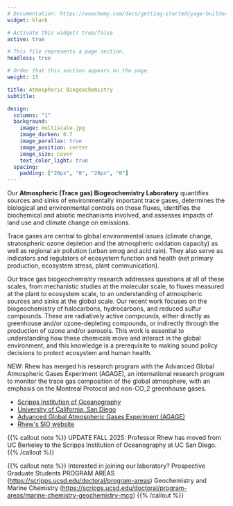 ```yaml
---
# Documentation: https://wowchemy.com/docs/getting-started/page-builder/
widget: blank

# Activate this widget? true/false
active: true

# This file represents a page section.
headless: true

# Order that this section appears on the page.
weight: 15

title: Atmospheric Biogeochemistry
subtitle:

design:
  columns: "1"
  background:
    image: multiscale.jpg
    image_darken: 0.7
    image_parallax: true
    image_position: center
    image_size: cover
    text_color_light: true
  spacing:
    padding: ["20px", "0", "20px", "0"]
---
```


Our **Atmospheric (Trace gas) Biogeochemistry Laboratory** quantifies sources and sinks 
of environmentally important trace gases, determines the biological and 
environmental controls on those fluxes, identifies the biochemical and abiotic 
mechanisms involved, and assesses impacts of land use and climate change on emissions.  

Trace gases are central to global environmental issues (climate change, stratospheric ozone depletion and the atmospheric oxidation capacity) as well as regional air pollution (urban smog and acid rain).  They also serve as indicators and regulators of ecosystem function and health (net primary production, ecosystem stress, plant communication).  

Our trace gas biogeochemistry research addresses questions at all of these scales, from mechanistic studies at the molecular scale, to fluxes measured at the plant to ecosystem scale, to an understanding of atmospheric sources and sinks at the global scale. Our recent work focuses on the biogeochemistry of halocarbons, hydrocarbons, and reduced sulfur compounds.  These are radiatively active compounds, either directly as greenhouse and/or ozone-depleting compounds, or indirectly through the production of ozone and/or aerosols.  This work is essential to understanding how these chemicals move and interact in the global environment, and this knowledge is a prerequisite to making sound policy decisions to protect ecosystem and human health.

NEW: Rhew has merged his research program with the Advanced Global Atmospheric Gases Experiment (AGAGE), an international research program to monitor the trace gas composition of the global atmosphere, with an emphasis on the Montreal Protocol and non-CO_2 greenhouse gases.  

- [Scripps Institution of Oceanography](https://scripps.ucsd.edu)
- [University of California, San Diego](https://ucsd.edu/)
- [Advanced Global Atmospheric Gases Experiment (AGAGE)](https://www-air.larc.nasa.gov/missions/agage/)
- [Rhew's SIO website](https://scripps.ucsd.edu/profiles/rcrhew)

  
{{% callout note %}}
UPDATE FALL 2025:  Professor Rhew has moved from UC Berkeley to the Scripps Institution of Oceanography at UC San Diego.  
{{% /callout %}}

{{% callout note %}}
Interested in joining our laboratory? 
Prospective Graduate Students
PROGRAM AREAS (https://scripps.ucsd.edu/doctoral/program-areas)
   Geochemistry and Marine Chemistry (https://scripps.ucsd.edu/doctoral/program-areas/marine-chemistry-geochemistry-mcg)
{{% /callout %}}
